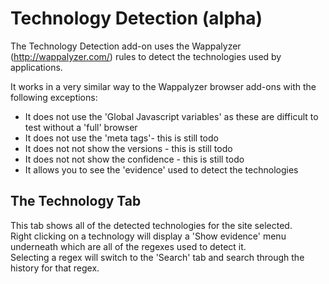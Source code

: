 # Technology Detection (alpha) #

The Technology Detection add-on uses the Wappalyzer (http://wappalyzer.com/) rules to detect the technologies used by applications.<p>

It works in a very similar way to the Wappalyzer browser add-ons with the following exceptions:<br>
<ul><li>It does not use the 'Global Javascript variables' as these are difficult to test without a 'full' browser<br>
</li><li>It does not use the 'meta tags'- this is still todo<br>
</li><li>It does not not show the versions - this is still todo<br>
</li><li>It does not not show the confidence - this is still todo<br>
</li><li>It allows you to see the 'evidence' used to detect the technologies</li></ul>

<h2>The Technology Tab</h2>
This tab shows all of the detected technologies for the site selected.<br>
Right clicking on a technology will display a 'Show evidence' menu underneath which are all of the regexes used to detect it.<br>
Selecting a regex will switch to the 'Search' tab and search through the history for that regex.